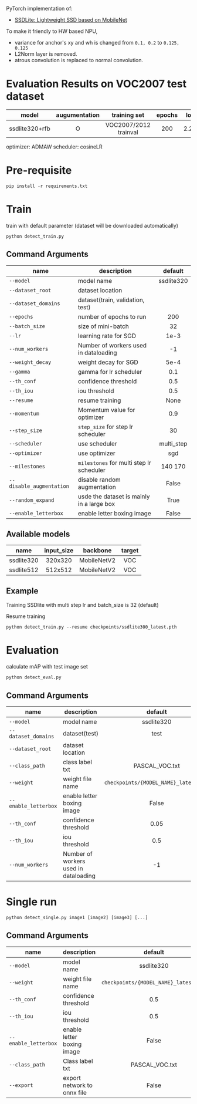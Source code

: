 
PyTorch implementation of:

* [SSDLite: Lightweight SSD based on MobileNet](https://arxiv.org/abs/1801.04381) 

To make it friendly to HW based NPU, 

* variance for anchor's xy and wh is changed from `0.1, 0.2` to `0.125, 0.125`
* L2Norm layer is removed.
* atrous convolution is replaced to normal convolution.

# Evaluation Results on VOC2007 test dataset

| model         | augumentation | training set          | epochs | loss  | mAP    |
|:-------------:|:-------------:|:---------------------:|:------:|:-----:|:------:|
| ssdlite320+rfb| O             | VOC2007/2012 trainval | 200    | 2.296 | 0.741  |


optimizer: ADMAW scheduler: cosineLR

# Pre-requisite

```
pip install -r requirements.txt
```

# Train

train with default parameter (dataset will be downloaded automatically)

```
python detect_train.py
```

## Command Arguments
| name                     | description                              | default   |
|--------------------------|------------------------------------------|:---------:|
| `--model`                | model name                               | ssdlite320|
| `--dataset_root`         | dataset location                         |           |
| `--dataset_domains`      | dataset(train, validation, test)         |           |
| `--epochs`               | number of epochs to run                  | 200       |
| `--batch_size`           | size of mini-batch                       | 32        |
| `--lr`                   | learning rate for SGD                    | 1e-3      |
| `--num_workers`          | Number of workers used in dataloading    | -1        |
| `--weight_decay`         | weight decay for SGD                     | 5e-4      |
| `--gamma`                | gamma for lr scheduler                   | 0.1       |
| `--th_conf`              | confidence threshold                     | 0.5       |
| `--th_iou`               | iou threshold                            | 0.5       |
| `--resume`               | resume training                          | None      |
| `--momentum`             | Momentum value for optimizer             | 0.9       |
| `--step_size`            | `step_size` for step lr scheduler        | 30        |
| `--scheduler`            | use scheduler                            | multi_step|
| `--optimizer`            | use optimizer                            | sgd       |
| `--milestones`           | `milestones` for multi step lr scheduler | 140 170   |
| `--disable_augmentation` | disable random augmentation              | False     |
| `--random_expand`        | usde the dataset is mainly in a large box| True      |
| `--enable_letterbox`     | enable letter boxing image               | False     |


## Available models
| name                    | input_size | backbone    | target |
|:-----------------------:|:----------:|:-----------:|:------:|
| ssdlite320              | 320x320    | MobileNetV2 | VOC    |
| ssdlite512              | 512x512    | MobileNetV2 | VOC    |


## Example
Training SSDlite with multi step lr and batch_size is 32 (default)


Resume training
```
python detect_train.py --resume checkpoints/ssdlite300_latest.pth
```

# Evaluation
calculate mAP with test image set

```
python detect_eval.py
```

## Command Arguments
| name                  | description       | default   |
|-----------------------|-------------------|:---------:|
| `--model`             | model name        | ssdlite320|
| `--dataset_domains`   | dataset(test)     | test      |
| `--dataset_root`      | dataset location  |           |
| `--class_path`        | class label txt   | PASCAL_VOC.txt |
| `--weight`            | weight file name  | `checkpoints/{MODEL_NAME}_latest.pth` |
| `--enable_letterbox`  | enable letter boxing image | False |
| `--th_conf`           | confidence threshold                     | 0.05    |
| `--th_iou`            | iou threshold                            | 0.5     |
| `--num_workers`       | Number of workers used in dataloading    | -1      |

# Single run
```
python detect_single.py image1 [image2] [image3] [...]
```

## Command Arguments
| name                  | description                 | default   |
|-----------------------|-----------------------------|:-------:  |
| `--model`             | model name                  | ssdlite320|
| `--weight`            | weight file name            | `checkpoints/{MODEL_NAME}_latest.pth` |
| `--th_conf`           | confidence threshold        | 0.5       |
| `--th_iou`            | iou threshold               | 0.5       |
| `--enable_letterbox`  | enable letter boxing image  | False     |
| `--class_path`        | Class label txt             | PASCAL_VOC.txt|
| `--export`            | export network to onnx file | False     |

